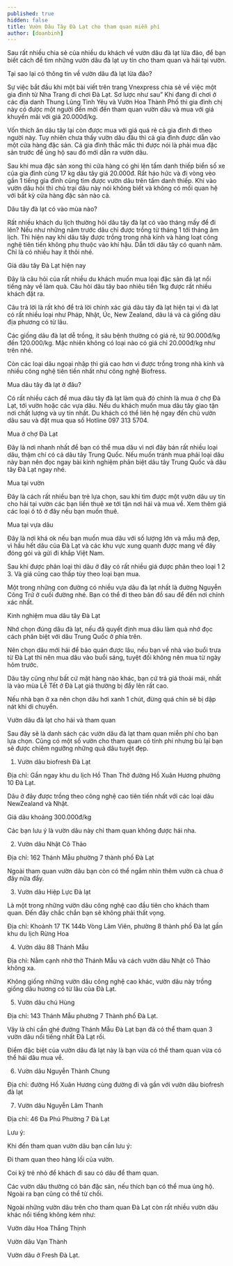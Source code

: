 ```yaml
---
published: true
hidden: false
title: Vườn Dâu Tây Đà Lạt cho tham quan miễn phí
author: [doanbinh] 
---
```


Sau rất nhiều chia sẻ của nhiều du khách về vườn dâu đà lạt lừa đảo, để bạn biết cách để tìm những vườn dâu đà lạt uy tín cho tham quan và hái tại vườn.


Tại sao lại có thông tin về vườn dâu đà lạt lừa đảo?

Sự việc bắt đầu khi một bài viết trên trang Vnexpress chia sẻ về việc một gia đình từ Nha Trang đi chơi Đà Lạt. Sơ lược như sau” Khi đang đi chơi ở các địa danh Thung Lũng Tình Yêu và Vườn Hoa Thành Phố thì gia đình chị này có được một người đến mời đến tham quan vườn dâu và mua với giá khuyến mãi với giá 20.000đ/kg.

Vốn thích ăn dâu tây lại còn được mua với giá quá rẻ cả gia đình đi theo người này. Tuy nhiên chưa thấy vườn dâu đâu thì cả gia đình được dẫn vào một cửa hàng đặc sản. Cả gia đình thắc mắc thì được nói là phải mua đặc sản trước để ủng hộ sau đó mới dẫn ra vườn dâu.

Sau khi mua đặc sản xong thì cửa hàng có ghi lên tấm danh thiếp biển số xe của gia đình cùng 17 kg dâu tây giá 20.000đ. Rất háo hức và đi vòng vèo gần 1 tiếng gia đình cũng tìm được vườn dâu trên tấm danh thiếp. Khi vào vườn dâu hỏi thì chủ trại dâu này nói không biết và không có mối quan hệ với bất kỳ cửa hàng đặc sản nào cả.


Dâu tây đà lạt có vào mùa nào?

Rất nhiều khách du lịch thường hỏi dâu tây đà lạt có vào tháng mấy để đi lên? Nếu như những năm trước dâu chỉ được trồng từ tháng 1 tới tháng âm lịch. Thì hiện nay khi dâu tây được trồng trong nhà kính và hàng loạt công nghệ tiên tiến không phụ thuộc vào khí hậu. Dẫn tới dâu tây có quanh năm. Chỉ là có nhiều hay ít thôi nhé.


Giá dâu tây Đà Lạt hiện nay

Đây là câu hỏi của rất nhiều du khách muốn mua loại đặc sản đà lạt nổi tiếng này về làm quà. Câu hỏi dâu tây bao nhiêu tiền 1kg được rất nhiều khách đặt ra.

Câu trả lời là rất khó để trả lời chính xác giá dâu tây đà lạt hiện tại vì đà lạt có rất nhiều loại như Pháp, Nhật, Úc, New Zealand, dâu lá và cả giống dâu địa phương có từ lâu.

Các giống dâu đà lạt dễ trồng, ít sâu bệnh thường có giá rẻ, từ 90.000đ/kg đến 120.000/kg. Mặc nhiên không có loại nào có giá chỉ 20.000đ/kg như trên nhé.

Còn các loại dâu ngoại nhập thì giá cao hơn vì được trồng trong nhà kính và nhiều công nghệ tiên tiến nhất như công nghệ Biofress.

Mua dâu tây đà lạt ở đâu?

Có rất nhiều cách để mua dâu tây đà lạt làm quà đó chính là mua ở chợ Đà Lạt, tới vườn hoặc các vựa dâu. Nếu du khách muốn mua dâu tây giao tận nơi chất lượng và uy tín nhất. Du khách có thể liên hệ ngay đến chủ vườn dâu sau và đặt mua qua số Hotline 097 313 5704.

Mua ở chợ Đà Lạt

Đây là nơi nhanh nhất để bạn có thể mua dâu vì nơi đây bán rất nhiều loại dâu, thậm chí có cả dâu tây Trung Quốc. Nếu muốn tránh mua phải loại dâu này bạn nên đọc ngay bài kinh nghiệm phân biệt dâu tây Trung Quốc và dâu tây Đà Lạt ngay nhé.

Mua tại vườn

Đây là cách rất nhiều bạn trẻ lựa chọn, sau khi tìm được một vườn dâu uy tín cho hái tại vườn các bạn liền thuê xe tới tận nơi hái và mua về. Xem thêm giá các loại ô tô ở đây nếu bạn muốn thuê.


Mua tại vựa dâu

Đây là nơi khá ok nếu bạn muốn mua dâu với số lượng lớn và mẫu mã đẹp, vì hầu hết dâu của Đà Lạt và các khu vực xung quanh được mang về đây đóng gói và gửi đi khắp Việt Nam.

Sau khi được phân loại thì dâu ở đây có rất nhiều giá được phân theo loại 1 2 3. Và giá cũng cao thấp tùy theo loại bạn mua.

Một trong những con đường có nhiều vựa dâu đà lạt nhất là đường Nguyễn Công Trứ ở cuối đường nhé. Bạn có thể đi theo bản đồ sau để đến nơi chính xác nhất.


Kinh nghiệm mua dâu tây Đà Lạt

Nhớ chọn đúng dâu đà lạt, nếu đã quyết định mua dâu làm quà nhớ đọc cách phân biệt với dâu Trung Quốc ở phía trên.

Nên chọn dâu mới hái để bảo quản được lâu, nếu bạn về nhà vào buổi trưa từ Đà Lạt thì nên mua dâu vào buổi sáng, tuyệt đối không nên mua từ ngày hôm trước.

Dâu tây cũng như bất cứ mặt hàng nào khác, bạn cứ trả giá thoải mái, nhất là vào mùa Lễ Tết ở Đà Lạt giá thường bị đẩy lên rất cao.

Nếu nhà bạn ở xa nên chọn dâu hơi xanh 1 chút, đừng quá chín sẽ bị dập nát khi di chuyển.

Vườn dâu đà lạt cho hái và tham quan

Sau đây sẽ là danh sách các vườn dâu đà lạt tham quan miễn phí cho bạn lựa chọn. Cũng có một số vườn cho tham quan có tính phí nhưng bù lại bạn sẽ được chiêm ngưỡng những quả dâu tuyệt đẹp.

1. Vườn dâu biofresh Đà Lạt

Địa chỉ: Gần ngay khu du lịch Hồ Than Thở đường Hồ Xuân Hương phường 10 Đà Lạt.

Dâu ở đây được trồng theo công nghệ cao tiên tiến nhất với các loại dâu NewZealand và Nhật.

Giá dâu khoảng 300.000đ/kg


Các bạn lưu ý là vườn dâu này chỉ tham quan không được hái nha.

2. Vườn dâu Nhật Cô Thảo

Địa chỉ: 162 Thánh Mẫu phường 7 thành phố Đà Lạt

Ngoài tham quan vườn dâu bạn còn có thể ngắm nhìn thêm vườn cà chua ở đây nữa đấy.


3. Vườn dâu Hiệp Lực Đà lạt

Là một trong những vườn dâu công nghệ cao đầu tiên cho khách tham quan. Đến đây chắc chắn bạn sẽ không phải thất vọng.

Địa chỉ: Khoảnh 17 TK 144b Vòng Lâm Viên, phường 8 thành phố Đà lạt gần khu du lịch Rừng Hoa


4. Vườn dâu 88 Thánh Mẫu

Địa chỉ: Nằm cạnh nhờ thờ Thánh Mẫu và cách vườn dâu Nhật cô Thảo không xa.

Không giống những vườn dâu công nghệ cao khác, vườn dâu này trồng giống dâu hương có từ lâu của Đà Lạt.


5. Vườn dâu chú Hùng

Địa chỉ: 143 Thánh Mẫu phường 7 Thành phố Đà Lạt.

Vậy là chỉ cần ghé đường Thánh Mẫu Đà Lạt bạn đã có thể tham quan 3 vườn dâu nổi tiếng nhất Đà Lạt rồi.

Điểm đặc biệt của vườn dâu đà lạt này là bạn vừa có thể tham quan vừa có thể hái dâu mua về.


6. Vườn dâu Nguyễn Thành Chung

Địa chỉ: đường Hồ Xuân Hương cùng đường đi và gần với vườn dâu biofresh đà lạt

7. Vườn dâu Nguyễn Lâm Thanh

Địa chỉ: 46 Đa Phú Phường 7 Đà Lạt


Lưu ý:

Khi đến tham quan vườn dâu bạn cần lưu ý:

Đi tham quan theo hàng lối của vườn.

Coi kỹ trẻ nhỏ để khách đi sau có dâu để tham quan.

Các vườn dâu thường có bán đặc sản, nếu thích bạn có thể mua ủng hộ. Ngoài ra bạn cũng có thể từ chối.

Ngoài những vườn dâu trên cho tham quan Đà Lạt còn rất nhiều vườn dâu khác nổi tiếng không kém như:

Vườn dâu Hoa Thắng Thịnh

Vườn dâu Vạn Thành

Vườn dâu ở Fresh Đà Lạt.